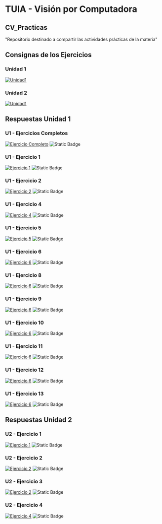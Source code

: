 # TUIA - Visión por Computadora

## CV_Practicas
"Repositorio destinado a compartir las actividades prácticas de la materia"

## Consignas de los Ejercicios

### Unidad 1 
[![Unidad1](https://badgen.net/badge/icon/Open?icon=github&label)](https://github.com/MiguelMussi/CV_Practicas/blob/main/Consignas1.md)

### Unidad 2
[![Unidad1](https://badgen.net/badge/icon/Open?icon=github&label)](https://github.com/MiguelMussi/CV_Practicas/blob/main/Consignas2.md)
    

## Respuestas Unidad 1

### U1 - Ejercicios Completos
[![Ejercicio Completo](https://colab.research.google.com/assets/colab-badge.svg)](https://colab.research.google.com/github/MiguelMussi/CV_Practicas/blob/master/Unidad_1_Practica_Completo.ipynb)
![Static Badge](https://img.shields.io/badge/💾_Código-✔️_Listo-green?style=flat)

### U1 - Ejercicio 1
[![Ejercicio 1](https://colab.research.google.com/assets/colab-badge.svg)](https://colab.research.google.com/github/MiguelMussi/CV_Practicas/blob/master/Unidad_1_Ej_1.ipynb)
![Static Badge](https://img.shields.io/badge/💾_Código-✔️_Listo-green?style=flat)

### U1 - Ejercicio 2
[![Ejercicio 2](https://colab.research.google.com/assets/colab-badge.svg)](https://colab.research.google.com/github/MiguelMussi/CV_Practicas/blob/master/Unidad_1_Ej_2.ipynb)
![Static Badge](https://img.shields.io/badge/💾_Código-✔️_Listo-green?style=flat)

### U1 - Ejercicio 4
[![Ejercicio 4](https://colab.research.google.com/assets/colab-badge.svg)](https://colab.research.google.com/github/MiguelMussi/CV_Practicas/blob/master/Unidad_1_Ej_4.ipynb)
![Static Badge](https://img.shields.io/badge/💾_Código-✔️_Listo-green?style=flat)

### U1 - Ejercicio 5
[![Ejercicio 5](https://colab.research.google.com/assets/colab-badge.svg)](https://colab.research.google.com/github/MiguelMussi/CV_Practicas/blob/master/Unidad_1_Ej_5.ipynb)
![Static Badge](https://img.shields.io/badge/💾_Código-✔️_Listo-green?style=flat)

### U1 - Ejercicio 6
[![Ejercicio 6](https://colab.research.google.com/assets/colab-badge.svg)](https://colab.research.google.com/github/MiguelMussi/CV_Practicas/blob/master/Unidad_1_Ej_6.ipynb)
![Static Badge](https://img.shields.io/badge/💾_Código-✔️_Listo-green?style=flat)

### U1 - Ejercicio 8
[![Ejercicio 6](https://colab.research.google.com/assets/colab-badge.svg)](https://colab.research.google.com/github/MiguelMussi/CV_Practicas/blob/master/Unidad_1_Ej_8.ipynb)
![Static Badge](https://img.shields.io/badge/💾_Código-🚧_En_Proceso-yellow?style=flat)

### U1 - Ejercicio 9
[![Ejercicio 6](https://colab.research.google.com/assets/colab-badge.svg)](https://colab.research.google.com/github/MiguelMussi/CV_Practicas/blob/master/Unidad_1_Ej_9.ipynb)
![Static Badge](https://img.shields.io/badge/💾_Código-🚧_En_Proceso-yellow?style=flat)

### U1 - Ejercicio 10
[![Ejercicio 6](https://colab.research.google.com/assets/colab-badge.svg)](https://colab.research.google.com/github/MiguelMussi/CV_Practicas/blob/master/Unidad_1_Ej_10.ipynb)
![Static Badge](https://img.shields.io/badge/💾_Código-⛔_None-red?style=flat)

### U1 - Ejercicio 11
[![Ejercicio 6](https://colab.research.google.com/assets/colab-badge.svg)](https://colab.research.google.com/github/MiguelMussi/CV_Practicas/blob/master/Unidad_1_Ej_11.ipynb)
![Static Badge](https://img.shields.io/badge/💾_Código-⛔_None-red?style=flat)

### U1 - Ejercicio 12
[![Ejercicio 6](https://colab.research.google.com/assets/colab-badge.svg)](https://colab.research.google.com/github/MiguelMussi/CV_Practicas/blob/master/Unidad_1_Ej_12.ipynb)
![Static Badge](https://img.shields.io/badge/💾_Código-⛔_None-red?style=flat)

### U1 - Ejercicio 13
[![Ejercicio 6](https://colab.research.google.com/assets/colab-badge.svg)](https://colab.research.google.com/github/MiguelMussi/CV_Practicas/blob/master/Unidad_1_Ej_13.ipynb)
![Static Badge](https://img.shields.io/badge/💾_Código-⛔_None-red?style=flat)


## Respuestas Unidad 2

### U2 - Ejercicio 1
[![Ejercicio 1](https://colab.research.google.com/assets/colab-badge.svg)](https://colab.research.google.com/github/MiguelMussi/CV_Practicas/blob/master/Unidad_2_Ej_1.ipynb)
![Static Badge](https://img.shields.io/badge/💾_Código-⛔_None-red?style=flat)

### U2 - Ejercicio 2
[![Ejercicio 2](https://colab.research.google.com/assets/colab-badge.svg)](https://colab.research.google.com/github/MiguelMussi/CV_Practicas/blob/master/Unidad_2_Ej_2.ipynb)
![Static Badge](https://img.shields.io/badge/💾_Código-⛔_None-red?style=flat)

### U2 - Ejercicio 3
[![Ejercicio 2](https://colab.research.google.com/assets/colab-badge.svg)](https://colab.research.google.com/github/MiguelMussi/CV_Practicas/blob/master/Unidad_2_Ej_3.ipynb)
![Static Badge](https://img.shields.io/badge/💾_Código-⛔_None-red?style=flat)

### U2 - Ejercicio 4
[![Ejercicio 4](https://colab.research.google.com/assets/colab-badge.svg)](https://colab.research.google.com/github/MiguelMussi/CV_Practicas/blob/master/Unidad_2_Ej_4.ipynb)
![Static Badge](https://img.shields.io/badge/💾_Código-⛔_None-red?style=flat)
